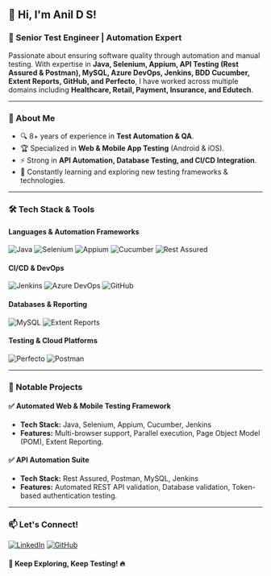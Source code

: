 ## 👋 Hi, I'm Anil D S!

### 🚀 Senior Test Engineer | Automation Expert

Passionate about ensuring software quality through automation and manual testing. With expertise in **Java, Selenium, Appium, API Testing (Rest Assured & Postman), MySQL, Azure DevOps, Jenkins, BDD Cucumber, Extent Reports, GitHub, and Perfecto**, I have worked across multiple domains including **Healthcare, Retail, Payment, Insurance, and Edutech**.

---

### 📌 About Me
- 🔍 8+ years of experience in **Test Automation & QA**.
- 🏆 Specialized in **Web & Mobile App Testing** (Android & iOS).
- ⚡ Strong in **API Automation, Database Testing, and CI/CD Integration**.
- 🌱 Constantly learning and exploring new testing frameworks & technologies.

---

### 🛠️ Tech Stack & Tools

#### **Languages & Automation Frameworks**
![Java](https://img.shields.io/badge/Java-ED8B00?style=for-the-badge&logo=openjdk&logoColor=white)
![Selenium](https://img.shields.io/badge/Selenium-43B02A?style=for-the-badge&logo=selenium&logoColor=white)
![Appium](https://img.shields.io/badge/Appium-41BDF5?style=for-the-badge&logo=appium&logoColor=white)
![Cucumber](https://img.shields.io/badge/Cucumber-23D96C?style=for-the-badge&logo=cucumber&logoColor=white)
![Rest Assured](https://img.shields.io/badge/RestAssured-00A2ED?style=for-the-badge)

#### **CI/CD & DevOps**
![Jenkins](https://img.shields.io/badge/Jenkins-D24939?style=for-the-badge&logo=jenkins&logoColor=white)
![Azure DevOps](https://img.shields.io/badge/Azure%20DevOps-0078D7?style=for-the-badge&logo=azure-devops&logoColor=white)
![GitHub](https://img.shields.io/badge/GitHub-181717?style=for-the-badge&logo=github&logoColor=white)

#### **Databases & Reporting**
![MySQL](https://img.shields.io/badge/MySQL-4479A1?style=for-the-badge&logo=mysql&logoColor=white)
![Extent Reports](https://img.shields.io/badge/ExtentReports-1E88E5?style=for-the-badge)

#### **Testing & Cloud Platforms**
![Perfecto](https://img.shields.io/badge/Perfecto-4A90E2?style=for-the-badge)
![Postman](https://img.shields.io/badge/Postman-FF6C37?style=for-the-badge&logo=postman&logoColor=white)

---

### 📌 Notable Projects
#### ✅ **Automated Web & Mobile Testing Framework**
- **Tech Stack:** Java, Selenium, Appium, Cucumber, Jenkins
- **Features:** Multi-browser support, Parallel execution, Page Object Model (POM), Extent Reporting.

#### ✅ **API Automation Suite**
- **Tech Stack:** Rest Assured, Postman, MySQL, Jenkins
- **Features:** Automated REST API validation, Database validation, Token-based authentication testing.

---

### 📫 Let's Connect!
[![LinkedIn](https://img.shields.io/badge/LinkedIn-Anil%20D%20Shivanakkanavar-blue?style=for-the-badge&logo=linkedin)](https://www.linkedin.com/in/anil-ds)
[![GitHub](https://img.shields.io/badge/GitHub-AnilDS-black?style=for-the-badge&logo=github)](https://github.com/anildsqa)

#### 🚀 Keep Exploring, Keep Testing! 🔥
